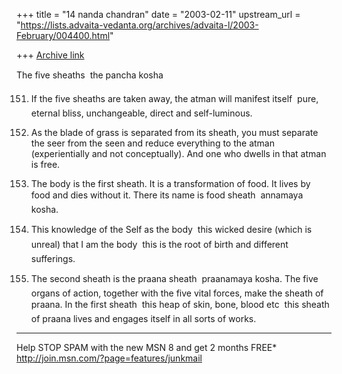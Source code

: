 +++
title = "14 nanda chandran"
date = "2003-02-11"
upstream_url = "https://lists.advaita-vedanta.org/archives/advaita-l/2003-February/004400.html"

+++
[Archive link](https://lists.advaita-vedanta.org/archives/advaita-l/2003-February/004400.html)

The five sheaths  the pancha kosha

151. If the five sheaths are taken away, the atman will manifest itself 
pure, eternal bliss, unchangeable, direct and self-luminous.

153. As the blade of grass is separated from its sheath, you must separate
the seer from the seen and reduce everything to the atman (experientially
and not conceptually). And one who dwells in that atman is free.

154. The body is the first sheath. It is a transformation of food. It lives
by food and dies without it. There its name is food sheath  annamaya
kosha.

164. This knowledge of the Self as the body  this wicked desire (which is
unreal) that I am the body  this is the root of birth and different
sufferings.

165. The second sheath is the praana sheath  praanamaya kosha. The five
organs of action, together with the five vital forces, make the sheath of
praana. In the first sheath  this heap of skin, bone, blood etc  this
sheath of praana lives and engages itself in all sorts of works.


_________________________________________________________________
Help STOP SPAM with the new MSN 8 and get 2 months FREE*
http://join.msn.com/?page=features/junkmail

